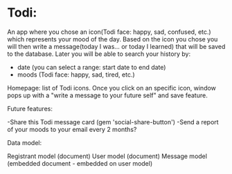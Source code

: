 Todi:
========

An app where you chose an icon(Todi face: happy, sad, confused, etc.) which represents your mood of the day. Based on the icon you chose you will then write a message(today I was… or today I learned) that will be saved to the database. Later you will be able to search your history by:

- date (you can select a range: start date to end date)
- moods (Todi face: happy, sad, tired, etc.)

Homepage: list of Todi icons. Once you click on an specific icon, window pops up with a "write a message to your future self" and save feature.

Future features: 

-Share this Todi message card (gem 'social-share-button')
-Send  a report of your moods to your email every 2 months?


Data model:

Registrant model     (document)
User model           (document) 
Message model        (embedded document - embedded on user model) 
